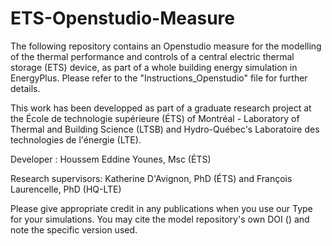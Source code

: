 # ETS-Openstudio-Measure
The following repository contains an Openstudio measure for the modelling of the thermal performance and controls of a central electric thermal storage (ETS) device, as part of a whole building energy simulation in EnergyPlus. Please refer to the "Instructions_Openstudio" file for further details. 

This work has been developped as part of a graduate research project at the École de technologie supérieure (ÉTS) of Montréal - Laboratory of Thermal and Building Science (LTSB) and Hydro-Québec's Laboratoire des technologies de l'énergie (LTE).

Developer : Houssem Eddine Younes, Msc (ÉTS)

Research supervisors: Katherine D'Avignon, PhD (ÉTS) and François Laurencelle, PhD (HQ-LTE)

Please give appropriate credit in any publications when you use our Type for your simulations. You may cite the model repository's own DOI () and note the specific version used.
